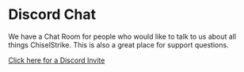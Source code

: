 # Discord Chat

We have a Chat Room for people who would like to talk to us about all things ChiselStrike.
This is also a great place for support questions.

[Click here for a Discord Invite](https://discord.gg/GHNN9CNAZe)


